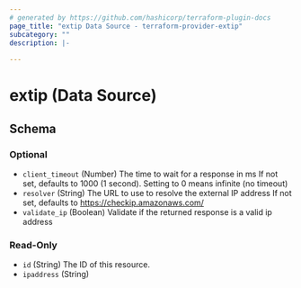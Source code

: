 ```yaml
---
# generated by https://github.com/hashicorp/terraform-plugin-docs
page_title: "extip Data Source - terraform-provider-extip"
subcategory: ""
description: |-
  
---
```


# extip (Data Source)




<!-- schema generated by tfplugindocs -->
## Schema

### Optional

- `client_timeout` (Number) The time to wait for a response in ms
If not set, defaults to 1000 (1 second). Setting to 0 means infinite (no timeout)
- `resolver` (String) The URL to use to resolve the external IP address
If not set, defaults to https://checkip.amazonaws.com/
- `validate_ip` (Boolean) Validate if the returned response is a valid ip address

### Read-Only

- `id` (String) The ID of this resource.
- `ipaddress` (String)